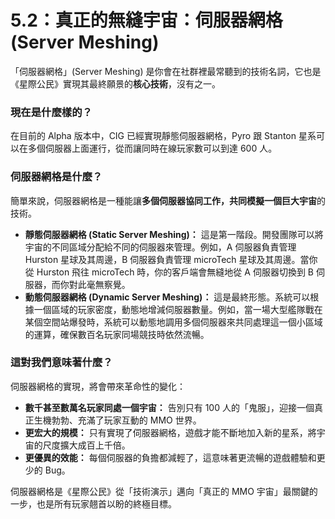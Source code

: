 # 5.2：真正的無縫宇宙：伺服器網格 (Server Meshing)

「伺服器網格」(Server Meshing) 是你會在社群裡最常聽到的技術名詞，它也是《星際公民》實現其最終願景的**核心技術**，沒有之一。

### 現在是什麼樣的？

在目前的 Alpha 版本中，CIG 已經實現靜態伺服器網格，Pyro 跟 Stanton 星系可以在多個伺服器上面運行，從而讓同時在線玩家數可以到達 600 人。

### 伺服器網格是什麼？

簡單來說，伺服器網格是一種能讓**多個伺服器協同工作，共同模擬一個巨大宇宙**的技術。

- **靜態伺服器網格 (Static Server Meshing)：** 這是第一階段。開發團隊可以將宇宙的不同區域分配給不同的伺服器來管理。例如，A 伺服器負責管理 Hurston 星球及其周邊，B 伺服器負責管理 microTech 星球及其周邊。當你從 Hurston 飛往 microTech 時，你的客戶端會無縫地從 A 伺服器切換到 B 伺服器，而你對此毫無察覺。
- **動態伺服器網格 (Dynamic Server Meshing)：** 這是最終形態。系統可以根據一個區域的玩家密度，動態地增減伺服器數量。例如，當一場大型艦隊戰在某個空間站爆發時，系統可以動態地調用多個伺服器來共同處理這一個小區域的運算，確保數百名玩家同場競技時依然流暢。

### 這對我們意味著什麼？

伺服器網格的實現，將會帶來革命性的變化：

- **數千甚至數萬名玩家同處一個宇宙：** 告別只有 100 人的「鬼服」，迎接一個真正生機勃勃、充滿了玩家互動的 MMO 世界。
- **更宏大的規模：** 只有實現了伺服器網格，遊戲才能不斷地加入新的星系，將宇宙的尺度擴大成百上千倍。
- **更優異的效能：** 每個伺服器的負擔都減輕了，這意味著更流暢的遊戲體驗和更少的 Bug。

伺服器網格是《星際公民》從「技術演示」邁向「真正的 MMO 宇宙」最關鍵的一步，也是所有玩家翹首以盼的終極目標。
